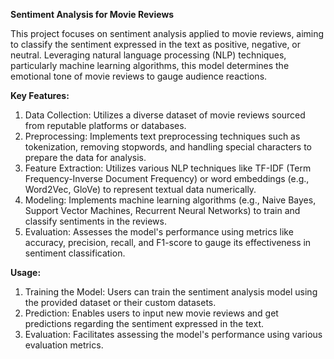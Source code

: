 **Sentiment Analysis for Movie Reviews**

This project focuses on sentiment analysis applied to movie reviews, aiming to classify the sentiment expressed in the text as positive, negative, or neutral. Leveraging natural language processing (NLP) techniques, particularly machine learning algorithms, this model determines the emotional tone of movie reviews to gauge audience reactions.

**Key Features:**

1. Data Collection: Utilizes a diverse dataset of movie reviews sourced from reputable platforms or databases. 
2. Preprocessing: Implements text preprocessing techniques such as tokenization, removing stopwords, and handling special characters to prepare the data for analysis. 
3. Feature Extraction: Utilizes various NLP techniques like TF-IDF (Term Frequency-Inverse Document Frequency) or word embeddings (e.g., Word2Vec, GloVe) to represent textual data numerically. 
4. Modeling: Implements machine learning algorithms (e.g., Naive Bayes, Support Vector Machines, Recurrent Neural Networks) to train and classify sentiments in the reviews. 
5. Evaluation: Assesses the model's performance using metrics like accuracy, precision, recall, and F1-score to gauge its effectiveness in sentiment classification.

**Usage:**

1. Training the Model: Users can train the sentiment analysis model using the provided dataset or their custom datasets. 
2. Prediction: Enables users to input new movie reviews and get predictions regarding the sentiment expressed in the text. 
3. Evaluation: Facilitates assessing the model's performance using various evaluation metrics. 
